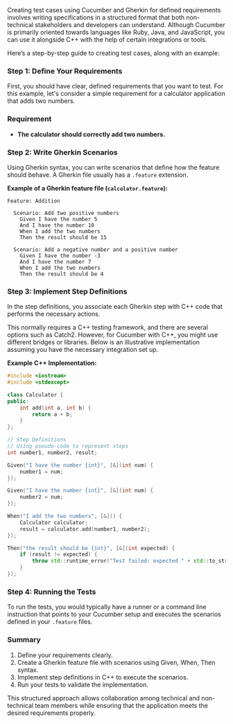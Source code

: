 Creating test cases using Cucumber and Gherkin for defined requirements involves writing specifications in a structured format that both non-technical stakeholders and developers can understand. Although Cucumber is primarily oriented towards languages like Ruby, Java, and JavaScript, you can use it alongside C++ with the help of certain integrations or tools.

Here’s a step-by-step guide to creating test cases, along with an example:

### Step 1: Define Your Requirements

First, you should have clear, defined requirements that you want to test. For this example, let's consider a simple requirement for a calculator application that adds two numbers.

### Requirement
- **The calculator should correctly add two numbers.**

### Step 2: Write Gherkin Scenarios

Using Gherkin syntax, you can write scenarios that define how the feature should behave. A Gherkin file usually has a `.feature` extension.

**Example of a Gherkin feature file (`calculator.feature`):**

```gherkin
Feature: Addition

  Scenario: Add two positive numbers
    Given I have the number 5
    And I have the number 10
    When I add the two numbers
    Then the result should be 15

  Scenario: Add a negative number and a positive number
    Given I have the number -3
    And I have the number 7
    When I add the two numbers
    Then the result should be 4
```

### Step 3: Implement Step Definitions

In the step definitions, you associate each Gherkin step with C++ code that performs the necessary actions.

This normally requires a C++ testing framework, and there are several options such as Catch2. However, for Cucumber with C++, you might use different bridges or libraries. Below is an illustrative implementation assuming you have the necessary integration set up.

**Example C++ Implementation:**

```cpp
#include <iostream>
#include <stdexcept>

class Calculator {
public:
    int add(int a, int b) {
        return a + b;
    }
};

// Step Definitions
// Using pseudo-code to represent steps
int number1, number2, result;

Given("I have the number {int}", [&](int num) {
    number1 = num;
});

Given("I have the number {int}", [&](int num) {
    number2 = num;
});

When("I add the two numbers", [&]() {
    Calculator calculator;
    result = calculator.add(number1, number2);
});

Then("the result should be {int}", [&](int expected) {
    if (result != expected) {
        throw std::runtime_error("Test failed: expected " + std::to_string(expected) + " but got " + std::to_string(result));
    }
});
```

### Step 4: Running the Tests

To run the tests, you would typically have a runner or a command line instruction that points to your Cucumber setup and executes the scenarios defined in your `.feature` files.

### Summary
1. Define your requirements clearly.
2. Create a Gherkin feature file with scenarios using Given, When, Then syntax.
3. Implement step definitions in C++ to execute the scenarios.
4. Run your tests to validate the implementation.

This structured approach allows collaboration among technical and non-technical team members while ensuring that the application meets the desired requirements properly.